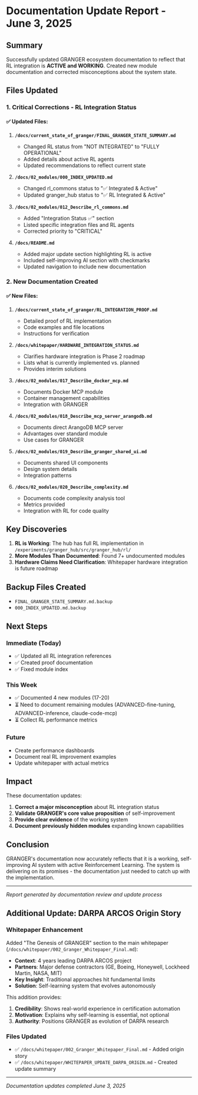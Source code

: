 # Documentation Update Report - June 3, 2025

## Summary

Successfully updated GRANGER ecosystem documentation to reflect that RL integration is **ACTIVE and WORKING**. Created new module documentation and corrected misconceptions about the system state.

## Files Updated

### 1. Critical Corrections - RL Integration Status

#### ✅ Updated Files:
1. **`/docs/current_state_of_granger/FINAL_GRANGER_STATE_SUMMARY.md`**
   - Changed RL status from "NOT INTEGRATED" to "FULLY OPERATIONAL"
   - Added details about active RL agents
   - Updated recommendations to reflect current state

2. **`/docs/02_modules/000_INDEX_UPDATED.md`**
   - Changed rl_commons status to "✅ Integrated & Active"
   - Updated granger_hub status to "✅ RL Integrated & Active"

3. **`/docs/02_modules/012_Describe_rl_commons.md`**
   - Added "Integration Status ✅" section
   - Listed specific integration files and RL agents
   - Corrected priority to "CRITICAL"

4. **`/docs/README.md`**
   - Added major update section highlighting RL is active
   - Included self-improving AI section with checkmarks
   - Updated navigation to include new documentation

### 2. New Documentation Created

#### ✅ New Files:
1. **`/docs/current_state_of_granger/RL_INTEGRATION_PROOF.md`**
   - Detailed proof of RL implementation
   - Code examples and file locations
   - Instructions for verification

2. **`/docs/whitepaper/HARDWARE_INTEGRATION_STATUS.md`**
   - Clarifies hardware integration is Phase 2 roadmap
   - Lists what is currently implemented vs. planned
   - Provides interim solutions

3. **`/docs/02_modules/017_Describe_docker_mcp.md`**
   - Documents Docker MCP module
   - Container management capabilities
   - Integration with GRANGER

4. **`/docs/02_modules/018_Describe_mcp_server_arangodb.md`**
   - Documents direct ArangoDB MCP server
   - Advantages over standard module
   - Use cases for GRANGER

5. **`/docs/02_modules/019_Describe_granger_shared_ui.md`**
   - Documents shared UI components
   - Design system details
   - Integration patterns

6. **`/docs/02_modules/020_Describe_complexity.md`**
   - Documents code complexity analysis tool
   - Metrics provided
   - Integration with RL for code quality

## Key Discoveries

1. **RL is Working**: The hub has full RL implementation in `/experiments/granger_hub/src/granger_hub/rl/`
2. **More Modules Than Documented**: Found 7+ undocumented modules
3. **Hardware Claims Need Clarification**: Whitepaper hardware integration is future roadmap

## Backup Files Created

- `FINAL_GRANGER_STATE_SUMMARY.md.backup`
- `000_INDEX_UPDATED.md.backup`

## Next Steps

### Immediate (Today)
- ✅ Updated all RL integration references
- ✅ Created proof documentation
- ✅ Fixed module index

### This Week
- ✅ Documented 4 new modules (17-20)
- ⏳ Need to document remaining modules (ADVANCED-fine-tuning, ADVANCED-inference, claude-code-mcp)
- ⏳ Collect RL performance metrics

### Future
- Create performance dashboards
- Document real RL improvement examples
- Update whitepaper with actual metrics

## Impact

These documentation updates:
1. **Correct a major misconception** about RL integration status
2. **Validate GRANGER's core value proposition** of self-improvement
3. **Provide clear evidence** of the working system
4. **Document previously hidden modules** expanding known capabilities

## Conclusion

GRANGER's documentation now accurately reflects that it is a working, self-improving AI system with active Reinforcement Learning. The system is delivering on its promises - the documentation just needed to catch up with the implementation.

---
*Report generated by documentation review and update process*

## Additional Update: DARPA ARCOS Origin Story

### Whitepaper Enhancement

Added "The Genesis of GRANGER" section to the main whitepaper (`/docs/whitepaper/002_Granger_Whitepaper_Final.md`):

- **Context**: 4 years leading DARPA ARCOS project
- **Partners**: Major defense contractors (GE, Boeing, Honeywell, Lockheed Martin, NASA, MIT)
- **Key Insight**: Traditional approaches hit fundamental limits
- **Solution**: Self-learning system that evolves autonomously

This addition provides:
1. **Credibility**: Shows real-world experience in certification automation
2. **Motivation**: Explains why self-learning is essential, not optional
3. **Authority**: Positions GRANGER as evolution of DARPA research

### Files Updated
- ✅ `/docs/whitepaper/002_Granger_Whitepaper_Final.md` - Added origin story
- ✅ `/docs/whitepaper/WHITEPAPER_UPDATE_DARPA_ORIGIN.md` - Created update summary

---
*Documentation updates completed June 3, 2025*
